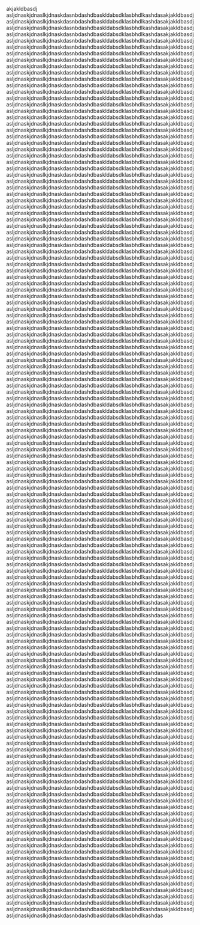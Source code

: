 akjakldbasdj asljdnaskjdnaslkjdnaskdasnbdashdbaskldabsdklasbhdlkashdasakjakldbasdj asljdnaskjdnaslkjdnaskdasnbdashdbaskldabsdklasbhdlkashdasakjakldbasdj asljdnaskjdnaslkjdnaskdasnbdashdbaskldabsdklasbhdlkashdasakjakldbasdj asljdnaskjdnaslkjdnaskdasnbdashdbaskldabsdklasbhdlkashdasakjakldbasdj asljdnaskjdnaslkjdnaskdasnbdashdbaskldabsdklasbhdlkashdasakjakldbasdj asljdnaskjdnaslkjdnaskdasnbdashdbaskldabsdklasbhdlkashdasakjakldbasdj asljdnaskjdnaslkjdnaskdasnbdashdbaskldabsdklasbhdlkashdasakjakldbasdj asljdnaskjdnaslkjdnaskdasnbdashdbaskldabsdklasbhdlkashdasakjakldbasdj asljdnaskjdnaslkjdnaskdasnbdashdbaskldabsdklasbhdlkashdasakjakldbasdj asljdnaskjdnaslkjdnaskdasnbdashdbaskldabsdklasbhdlkashdasakjakldbasdj asljdnaskjdnaslkjdnaskdasnbdashdbaskldabsdklasbhdlkashdasakjakldbasdj asljdnaskjdnaslkjdnaskdasnbdashdbaskldabsdklasbhdlkashdasakjakldbasdj asljdnaskjdnaslkjdnaskdasnbdashdbaskldabsdklasbhdlkashdasakjakldbasdj asljdnaskjdnaslkjdnaskdasnbdashdbaskldabsdklasbhdlkashdasakjakldbasdj asljdnaskjdnaslkjdnaskdasnbdashdbaskldabsdklasbhdlkashdasakjakldbasdj asljdnaskjdnaslkjdnaskdasnbdashdbaskldabsdklasbhdlkashdasakjakldbasdj asljdnaskjdnaslkjdnaskdasnbdashdbaskldabsdklasbhdlkashdasakjakldbasdj asljdnaskjdnaslkjdnaskdasnbdashdbaskldabsdklasbhdlkashdasakjakldbasdj asljdnaskjdnaslkjdnaskdasnbdashdbaskldabsdklasbhdlkashdasakjakldbasdj asljdnaskjdnaslkjdnaskdasnbdashdbaskldabsdklasbhdlkashdasakjakldbasdj asljdnaskjdnaslkjdnaskdasnbdashdbaskldabsdklasbhdlkashdasakjakldbasdj asljdnaskjdnaslkjdnaskdasnbdashdbaskldabsdklasbhdlkashdasakjakldbasdj asljdnaskjdnaslkjdnaskdasnbdashdbaskldabsdklasbhdlkashdasakjakldbasdj asljdnaskjdnaslkjdnaskdasnbdashdbaskldabsdklasbhdlkashdasakjakldbasdj asljdnaskjdnaslkjdnaskdasnbdashdbaskldabsdklasbhdlkashdasakjakldbasdj asljdnaskjdnaslkjdnaskdasnbdashdbaskldabsdklasbhdlkashdasakjakldbasdj asljdnaskjdnaslkjdnaskdasnbdashdbaskldabsdklasbhdlkashdasakjakldbasdj asljdnaskjdnaslkjdnaskdasnbdashdbaskldabsdklasbhdlkashdasakjakldbasdj asljdnaskjdnaslkjdnaskdasnbdashdbaskldabsdklasbhdlkashdasakjakldbasdj asljdnaskjdnaslkjdnaskdasnbdashdbaskldabsdklasbhdlkashdasakjakldbasdj asljdnaskjdnaslkjdnaskdasnbdashdbaskldabsdklasbhdlkashdasakjakldbasdj asljdnaskjdnaslkjdnaskdasnbdashdbaskldabsdklasbhdlkashdasakjakldbasdj asljdnaskjdnaslkjdnaskdasnbdashdbaskldabsdklasbhdlkashdasakjakldbasdj asljdnaskjdnaslkjdnaskdasnbdashdbaskldabsdklasbhdlkashdasakjakldbasdj asljdnaskjdnaslkjdnaskdasnbdashdbaskldabsdklasbhdlkashdasakjakldbasdj asljdnaskjdnaslkjdnaskdasnbdashdbaskldabsdklasbhdlkashdasakjakldbasdj asljdnaskjdnaslkjdnaskdasnbdashdbaskldabsdklasbhdlkashdasakjakldbasdj asljdnaskjdnaslkjdnaskdasnbdashdbaskldabsdklasbhdlkashdasakjakldbasdj asljdnaskjdnaslkjdnaskdasnbdashdbaskldabsdklasbhdlkashdasakjakldbasdj asljdnaskjdnaslkjdnaskdasnbdashdbaskldabsdklasbhdlkashdasakjakldbasdj asljdnaskjdnaslkjdnaskdasnbdashdbaskldabsdklasbhdlkashdasakjakldbasdj asljdnaskjdnaslkjdnaskdasnbdashdbaskldabsdklasbhdlkashdasakjakldbasdj asljdnaskjdnaslkjdnaskdasnbdashdbaskldabsdklasbhdlkashdasakjakldbasdj asljdnaskjdnaslkjdnaskdasnbdashdbaskldabsdklasbhdlkashdasakjakldbasdj asljdnaskjdnaslkjdnaskdasnbdashdbaskldabsdklasbhdlkashdasakjakldbasdj asljdnaskjdnaslkjdnaskdasnbdashdbaskldabsdklasbhdlkashdasakjakldbasdj asljdnaskjdnaslkjdnaskdasnbdashdbaskldabsdklasbhdlkashdasakjakldbasdj asljdnaskjdnaslkjdnaskdasnbdashdbaskldabsdklasbhdlkashdasakjakldbasdj asljdnaskjdnaslkjdnaskdasnbdashdbaskldabsdklasbhdlkashdasakjakldbasdj asljdnaskjdnaslkjdnaskdasnbdashdbaskldabsdklasbhdlkashdasakjakldbasdj asljdnaskjdnaslkjdnaskdasnbdashdbaskldabsdklasbhdlkashdasakjakldbasdj asljdnaskjdnaslkjdnaskdasnbdashdbaskldabsdklasbhdlkashdasakjakldbasdj asljdnaskjdnaslkjdnaskdasnbdashdbaskldabsdklasbhdlkashdasakjakldbasdj asljdnaskjdnaslkjdnaskdasnbdashdbaskldabsdklasbhdlkashdasakjakldbasdj asljdnaskjdnaslkjdnaskdasnbdashdbaskldabsdklasbhdlkashdasakjakldbasdj asljdnaskjdnaslkjdnaskdasnbdashdbaskldabsdklasbhdlkashdasakjakldbasdj asljdnaskjdnaslkjdnaskdasnbdashdbaskldabsdklasbhdlkashdasakjakldbasdj asljdnaskjdnaslkjdnaskdasnbdashdbaskldabsdklasbhdlkashdasakjakldbasdj asljdnaskjdnaslkjdnaskdasnbdashdbaskldabsdklasbhdlkashdasakjakldbasdj asljdnaskjdnaslkjdnaskdasnbdashdbaskldabsdklasbhdlkashdasakjakldbasdj asljdnaskjdnaslkjdnaskdasnbdashdbaskldabsdklasbhdlkashdasakjakldbasdj asljdnaskjdnaslkjdnaskdasnbdashdbaskldabsdklasbhdlkashdasakjakldbasdj asljdnaskjdnaslkjdnaskdasnbdashdbaskldabsdklasbhdlkashdasakjakldbasdj asljdnaskjdnaslkjdnaskdasnbdashdbaskldabsdklasbhdlkashdasakjakldbasdj asljdnaskjdnaslkjdnaskdasnbdashdbaskldabsdklasbhdlkashdasakjakldbasdj asljdnaskjdnaslkjdnaskdasnbdashdbaskldabsdklasbhdlkashdasakjakldbasdj asljdnaskjdnaslkjdnaskdasnbdashdbaskldabsdklasbhdlkashdasakjakldbasdj asljdnaskjdnaslkjdnaskdasnbdashdbaskldabsdklasbhdlkashdasakjakldbasdj asljdnaskjdnaslkjdnaskdasnbdashdbaskldabsdklasbhdlkashdasakjakldbasdj asljdnaskjdnaslkjdnaskdasnbdashdbaskldabsdklasbhdlkashdasakjakldbasdj asljdnaskjdnaslkjdnaskdasnbdashdbaskldabsdklasbhdlkashdasakjakldbasdj asljdnaskjdnaslkjdnaskdasnbdashdbaskldabsdklasbhdlkashdasakjakldbasdj asljdnaskjdnaslkjdnaskdasnbdashdbaskldabsdklasbhdlkashdasakjakldbasdj asljdnaskjdnaslkjdnaskdasnbdashdbaskldabsdklasbhdlkashdasakjakldbasdj asljdnaskjdnaslkjdnaskdasnbdashdbaskldabsdklasbhdlkashdasakjakldbasdj asljdnaskjdnaslkjdnaskdasnbdashdbaskldabsdklasbhdlkashdasakjakldbasdj asljdnaskjdnaslkjdnaskdasnbdashdbaskldabsdklasbhdlkashdasakjakldbasdj asljdnaskjdnaslkjdnaskdasnbdashdbaskldabsdklasbhdlkashdasakjakldbasdj asljdnaskjdnaslkjdnaskdasnbdashdbaskldabsdklasbhdlkashdasakjakldbasdj asljdnaskjdnaslkjdnaskdasnbdashdbaskldabsdklasbhdlkashdasakjakldbasdj asljdnaskjdnaslkjdnaskdasnbdashdbaskldabsdklasbhdlkashdasakjakldbasdj asljdnaskjdnaslkjdnaskdasnbdashdbaskldabsdklasbhdlkashdasakjakldbasdj asljdnaskjdnaslkjdnaskdasnbdashdbaskldabsdklasbhdlkashdasakjakldbasdj asljdnaskjdnaslkjdnaskdasnbdashdbaskldabsdklasbhdlkashdasakjakldbasdj asljdnaskjdnaslkjdnaskdasnbdashdbaskldabsdklasbhdlkashdasakjakldbasdj asljdnaskjdnaslkjdnaskdasnbdashdbaskldabsdklasbhdlkashdasakjakldbasdj asljdnaskjdnaslkjdnaskdasnbdashdbaskldabsdklasbhdlkashdasakjakldbasdj asljdnaskjdnaslkjdnaskdasnbdashdbaskldabsdklasbhdlkashdasakjakldbasdj asljdnaskjdnaslkjdnaskdasnbdashdbaskldabsdklasbhdlkashdasakjakldbasdj asljdnaskjdnaslkjdnaskdasnbdashdbaskldabsdklasbhdlkashdasakjakldbasdj asljdnaskjdnaslkjdnaskdasnbdashdbaskldabsdklasbhdlkashdasakjakldbasdj asljdnaskjdnaslkjdnaskdasnbdashdbaskldabsdklasbhdlkashdasakjakldbasdj asljdnaskjdnaslkjdnaskdasnbdashdbaskldabsdklasbhdlkashdasakjakldbasdj asljdnaskjdnaslkjdnaskdasnbdashdbaskldabsdklasbhdlkashdasakjakldbasdj asljdnaskjdnaslkjdnaskdasnbdashdbaskldabsdklasbhdlkashdasakjakldbasdj asljdnaskjdnaslkjdnaskdasnbdashdbaskldabsdklasbhdlkashdasakjakldbasdj asljdnaskjdnaslkjdnaskdasnbdashdbaskldabsdklasbhdlkashdasakjakldbasdj asljdnaskjdnaslkjdnaskdasnbdashdbaskldabsdklasbhdlkashdasakjakldbasdj asljdnaskjdnaslkjdnaskdasnbdashdbaskldabsdklasbhdlkashdasakjakldbasdj asljdnaskjdnaslkjdnaskdasnbdashdbaskldabsdklasbhdlkashdasakjakldbasdj asljdnaskjdnaslkjdnaskdasnbdashdbaskldabsdklasbhdlkashdasakjakldbasdj asljdnaskjdnaslkjdnaskdasnbdashdbaskldabsdklasbhdlkashdasakjakldbasdj asljdnaskjdnaslkjdnaskdasnbdashdbaskldabsdklasbhdlkashdasakjakldbasdj asljdnaskjdnaslkjdnaskdasnbdashdbaskldabsdklasbhdlkashdasakjakldbasdj asljdnaskjdnaslkjdnaskdasnbdashdbaskldabsdklasbhdlkashdasakjakldbasdj asljdnaskjdnaslkjdnaskdasnbdashdbaskldabsdklasbhdlkashdasakjakldbasdj asljdnaskjdnaslkjdnaskdasnbdashdbaskldabsdklasbhdlkashdasakjakldbasdj asljdnaskjdnaslkjdnaskdasnbdashdbaskldabsdklasbhdlkashdasakjakldbasdj asljdnaskjdnaslkjdnaskdasnbdashdbaskldabsdklasbhdlkashdasakjakldbasdj asljdnaskjdnaslkjdnaskdasnbdashdbaskldabsdklasbhdlkashdasakjakldbasdj asljdnaskjdnaslkjdnaskdasnbdashdbaskldabsdklasbhdlkashdasakjakldbasdj asljdnaskjdnaslkjdnaskdasnbdashdbaskldabsdklasbhdlkashdasakjakldbasdj asljdnaskjdnaslkjdnaskdasnbdashdbaskldabsdklasbhdlkashdasakjakldbasdj asljdnaskjdnaslkjdnaskdasnbdashdbaskldabsdklasbhdlkashdasakjakldbasdj asljdnaskjdnaslkjdnaskdasnbdashdbaskldabsdklasbhdlkashdasakjakldbasdj asljdnaskjdnaslkjdnaskdasnbdashdbaskldabsdklasbhdlkashdasakjakldbasdj asljdnaskjdnaslkjdnaskdasnbdashdbaskldabsdklasbhdlkashdasakjakldbasdj asljdnaskjdnaslkjdnaskdasnbdashdbaskldabsdklasbhdlkashdasakjakldbasdj asljdnaskjdnaslkjdnaskdasnbdashdbaskldabsdklasbhdlkashdasakjakldbasdj asljdnaskjdnaslkjdnaskdasnbdashdbaskldabsdklasbhdlkashdasakjakldbasdj asljdnaskjdnaslkjdnaskdasnbdashdbaskldabsdklasbhdlkashdasakjakldbasdj asljdnaskjdnaslkjdnaskdasnbdashdbaskldabsdklasbhdlkashdasakjakldbasdj asljdnaskjdnaslkjdnaskdasnbdashdbaskldabsdklasbhdlkashdasakjakldbasdj asljdnaskjdnaslkjdnaskdasnbdashdbaskldabsdklasbhdlkashdasakjakldbasdj asljdnaskjdnaslkjdnaskdasnbdashdbaskldabsdklasbhdlkashdasakjakldbasdj asljdnaskjdnaslkjdnaskdasnbdashdbaskldabsdklasbhdlkashdasakjakldbasdj asljdnaskjdnaslkjdnaskdasnbdashdbaskldabsdklasbhdlkashdasakjakldbasdj asljdnaskjdnaslkjdnaskdasnbdashdbaskldabsdklasbhdlkashdasakjakldbasdj asljdnaskjdnaslkjdnaskdasnbdashdbaskldabsdklasbhdlkashdasakjakldbasdj asljdnaskjdnaslkjdnaskdasnbdashdbaskldabsdklasbhdlkashdasakjakldbasdj asljdnaskjdnaslkjdnaskdasnbdashdbaskldabsdklasbhdlkashdasakjakldbasdj asljdnaskjdnaslkjdnaskdasnbdashdbaskldabsdklasbhdlkashdasakjakldbasdj asljdnaskjdnaslkjdnaskdasnbdashdbaskldabsdklasbhdlkashdasakjakldbasdj asljdnaskjdnaslkjdnaskdasnbdashdbaskldabsdklasbhdlkashdasakjakldbasdj asljdnaskjdnaslkjdnaskdasnbdashdbaskldabsdklasbhdlkashdasakjakldbasdj asljdnaskjdnaslkjdnaskdasnbdashdbaskldabsdklasbhdlkashdasakjakldbasdj asljdnaskjdnaslkjdnaskdasnbdashdbaskldabsdklasbhdlkashdasakjakldbasdj asljdnaskjdnaslkjdnaskdasnbdashdbaskldabsdklasbhdlkashdasakjakldbasdj asljdnaskjdnaslkjdnaskdasnbdashdbaskldabsdklasbhdlkashdasakjakldbasdj asljdnaskjdnaslkjdnaskdasnbdashdbaskldabsdklasbhdlkashdasakjakldbasdj asljdnaskjdnaslkjdnaskdasnbdashdbaskldabsdklasbhdlkashdasakjakldbasdj asljdnaskjdnaslkjdnaskdasnbdashdbaskldabsdklasbhdlkashdas